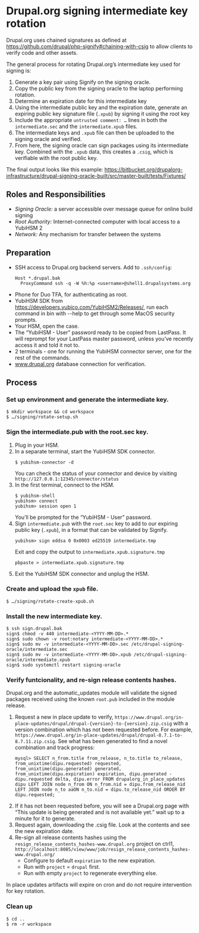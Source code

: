# Drupal.org signing intermediate key rotation

Drupal.org uses chained signatures as defined at https://github.com/drupal/php-signify#chaining-with-csig to allow clients to verify code and other assets.

The general process for rotating Drupal.org’s intermediate key used for signing is:

1. Generate a key pair using Signify on the signing oracle.
2. Copy the public key from the signing oracle to the laptop performing rotation.
3. Determine an expiration date for this intermediate key
4. Using the intermediate public key and the expiration date, generate an expiring public key signature file (`.xpub`) by signing it using the root key
5. Include the appropriate `untrusted comment: …` lines in both the `intermediate.sec` and the `intermediate.xpub` files.
6. The intermediate keys and `.xpub` file can then be uploaded to the signing oracle and verified.
7. From here, the signing oracle can sign packages using its intermediate key. Combined with the `.xpub` data, this creates a `.csig`, which is verifiable with the root public key.

The final output looks like this example: https://bitbucket.org/drupalorg-infrastructure/drupal-signing-oracle-built/src/master-built/tests/Fixtures/ 


## Roles and Responsibilities

- *Signing Oracle:* a server accessible over message queue for online build signing
- *Root Authority:* Internet-connected computer with local access to a YubiHSM 2
- *Network:* Any mechanism for transfer between the systems


## Preparation

- SSH access to Drupal.org backend servers. Add to `.ssh/config`:
  ```
  Host *.drupal.bak
    ProxyCommand ssh -q -W %h:%p <username>@shell1.drupalsystems.org
  ```
- Phone for Duo TFA, for authenticating as root.
- YubiHSM SDK from https://developers.yubico.com/YubiHSM2/Releases/, run each command in bin with --help to get through some MacOS security prompts.
- Your HSM, open the case.
- The “YubiHSM - User” password ready to be copied from LastPass. It will reprompt for your LastPass master password, unless you’ve recently access it and told it not to.
- 2 terminals - one for running the YubiHSM connector server, one for the rest of the commands.
- www.drupal.org database connection for verification.


## Process

### Set up environment and generate the intermediate key.

```
$ mkdir workspace && cd workspace
$ …/signing/rotate-setup.sh
```

### Sign the intermediate.pub with the root.sec key.

1. Plug in your HSM.
2. In a separate terminal, start the YubiHSM SDK connector.
   ```
   $ yubihsm-connector -d
   ```
   You can check the status of your connector and device by visiting `http://127.0.0.1:12345/connector/status`
3. In the first terminal, connect to the HSM.
   ```
   $ yubihsm-shell
   yubihsm> connect
   yubihsm> session open 1
   ```
   You’ll be prompted for the “YubiHSM - User” password.
4. Sign `intermediate.pub` with the `root.sec` key to add to our expiring public key (`.xpub`), in a format that can be validated by Signify.
   ```
   yubihsm> sign eddsa 0 0x0003 ed25519 intermediate.tmp
   ```
   Exit and copy the output to `intermediate.xpub.signature.tmp`
   ```
   pbpaste > intermediate.xpub.signature.tmp
   ```
5. Exit the YubiHSM SDK connector and unplug the HSM.

### Create and upload the `xpub` file.

```
$ …/signing/rotate-create-xpub.sh
```

### Install the new intermediate key.

```
$ ssh sign.drupal.bak
sign$ chmod -v 440 intermediate-<YYYY-MM-DD>.*
sign$ sudo chown -v root:notary intermediate-<YYYY-MM-DD>.*
sign$ sudo mv -v intermediate-<YYYY-MM-DD>.sec /etc/drupal-signing-oracle/intermediate.sec
sign$ sudo mv -v intermediate-<YYYY-MM-DD>.xpub /etc/drupal-signing-oracle/intermediate.xpub
sign$ sudo systemctl restart signing-oracle
```

### Verify funtcionality, and re-sign release contents hashes.

Drupal.org and the automatic_updates module will validate the signed packages received using the known `root.pub` included in the module release.

1. Request a new in place update to verify, `https://www.drupal.org/in-place-updates/drupal/drupal-{version}-to-{version}.zip.csig` with a version combination which has not been requested before. For example, `https://www.drupal.org/in-place-updates/drupal/drupal-8.7.1-to-8.7.11.zip.csig`. See what has been generated to find a novel combination and track progress:
   ```
   mysql> SELECT n_from.title from_release, n_to.title to_release, from_unixtime(dipu.requested) requested, from_unixtime(dipu.generated) generated, from_unixtime(dipu.expiration) expiration, dipu.generated - dipu.requested delta, dipu.error FROM drupalorg_in_place_updates dipu LEFT JOIN node n_from ON n_from.nid = dipu.from_release_nid LEFT JOIN node n_to aaON n_to.nid = dipu.to_release_nid ORDER BY dipu.requested;
   ```
2. If it has not been requested before, you will see a Drupal.org page with “This update is being generated and is not available yet.” wait up to a minute for it to generate.
3. Request again, downloading the .csig file. Look at the contents and see the new expiration date.
4. Re-sign all release contents hashes using the `resign_release_contents_hashes-www.drupal.org` project on ctrl1, `http://localhost:8085/view/www/job/resign_release_contents_hashes-www.drupal.org/`
   - Configure to default `expiration` to the new expiration.
   - Run with `project` = `drupal` first.
   - Run with empty `project` to regenerate everything else.

In place updates artifacts will expire on cron and do not require intervention for key rotation.

### Clean up

```
$ cd ..
$ rm -r workspace
```
